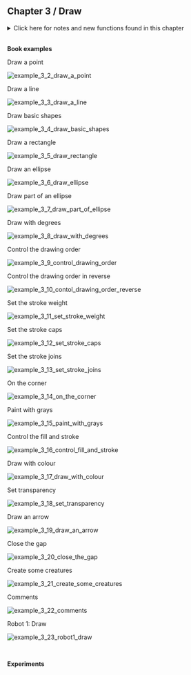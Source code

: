 
## Chapter 3 / Draw


<details>
<summary markdown="span">Click here for notes and new functions found in this chapter</summary>

  
- size()
- arc()
- line()
- point()
- ellipse()
- rect()
- radians()
- special names for Pi values: PI, QUARTER_PI, HALF_PI, and TWO_PI can be used to replace the radian values for 180°, 45°, 90°, and 360°
- strokeWeight()
- strokeCap()
- strokeJoin() default: pointed (mitered) corners
- ellipseMode()
- rectMode()
- ellipseMode(CORNER) makes the ellipse() function behave more like rect()
- ellipseMode(RADIUS)
- background(), fill(), and stroke() 
- The values of the parameters are in the range of 0 to 255, where 255 is white, 128 is medium gray, and 0 is black. To move beyond grayscale values, you use three parameters to specify the red, green, and blue components of a color e.g. fill(255, 0, 0). Alternatively, use the Processing app colour picker. Optional fourth parameter to fill() or stroke() is the alpha value, which uses the range 0 to 255 e.g. fill(255, 0, 0, 160)
- fill()
- noStroke()
- noFill()
- beginShape(), vertex(), endShape()  not limited to using these  basic geometric shapes — you can also define new shapes by connecting a series of points. Use the word CLOSE to connect the last point: endShape(CLOSE)

- As you work with Processing sketches, you’ll find yourself creating dozens of iterations of ideas; using comments to make notes or to disable code can help you keep track of multiple options. Use Ctrl-/ (Cmd-/ on OS X) to add or remove comments

</details>


<br/>

**Book examples**



Draw a point

![example_3_2_draw_a_point](https://github.com/dtolonen/Getting_started_with_Processing.py_book/blob/master/Chapter_3_Draw/example_3_2_draw_a_point/frames/SaveExample-0000.png)

Draw a line

![example_3_3_draw_a_line](https://github.com/dtolonen/Getting_started_with_Processing.py_book/blob/master/Chapter_3_Draw/example_3_3_draw_a_line/frames/SaveExample-0000.png)

Draw basic shapes

![example_3_4_draw_basic_shapes](https://github.com/dtolonen/Getting_started_with_Processing.py_book/blob/master/Chapter_3_Draw/example_3_4_draw_basic_shapes/frames/SaveExample-0000.png)

Draw a rectangle

![example_3_5_draw_rectangle](https://github.com/dtolonen/Getting_started_with_Processing.py_book/blob/master/Chapter_3_Draw/example_3_5_draw_rectangle/frames/SaveExample-0000.png)

Draw an ellipse

![example_3_6_draw_ellipse](https://github.com/dtolonen/Getting_started_with_Processing.py_book/blob/master/Chapter_3_Draw/example_3_6_draw_ellipse/frames/SaveExample-0000.png)

Draw part of an ellipse

![example_3_7_draw_part_of_ellipse](https://github.com/dtolonen/Getting_started_with_Processing.py_book/blob/master/Chapter_3_Draw/example_3_7_draw_part_of_ellipse/frames/SaveExample-0000.png)

Draw with degrees

![example_3_8_draw_with_degrees](https://github.com/dtolonen/Getting_started_with_Processing.py_book/blob/master/Chapter_3_Draw/example_3_8_draw_with_degrees/frames/SaveExample-0000.png)

Control the drawing order

![example_3_9_control_drawing_order](https://github.com/dtolonen/Getting_started_with_Processing.py_book/blob/master/Chapter_3_Draw/example_3_9_control_drawing_order/frames/SaveExample-0000.png)

Control the drawing order in reverse

![example_3_10_contol_drawing_order_reverse](https://github.com/dtolonen/Getting_started_with_Processing.py_book/blob/master/Chapter_3_Draw/example_3_10_contol_drawing_order_reverse/frames/SaveExample-0000.png)

Set the stroke weight 

![example_3_11_set_stroke_weight](https://github.com/dtolonen/Getting_started_with_Processing.py_book/blob/master/Chapter_3_Draw/example_3_11_set_stroke_weight/frames/SaveExample-0000.png)

Set the stroke caps

![example_3_12_set_stroke_caps](https://github.com/dtolonen/Getting_started_with_Processing.py_book/blob/master/Chapter_3_Draw/example_3_12_set_stroke_caps/frames/SaveExample-0000.png)

Set the stroke joins

![example_3_13_set_stroke_joins](https://github.com/dtolonen/Getting_started_with_Processing.py_book/blob/master/Chapter_3_Draw/example_3_13_set_stroke_joins/frames/SaveExample-0000.png)

On the corner

![example_3_14_on_the_corner](https://github.com/dtolonen/Getting_started_with_Processing.py_book/blob/master/Chapter_3_Draw/example_3_14_on_the_corner/frames/SaveExample-0000.png)

Paint with grays

![example_3_15_paint_with_grays](https://github.com/dtolonen/Getting_started_with_Processing.py_book/blob/master/Chapter_3_Draw/example_3_15_paint_with_grays/frames/SaveExample-0000.png)

Control the fill and stroke

![example_3_16_control_fill_and_stroke](https://github.com/dtolonen/Getting_started_with_Processing.py_book/blob/master/Chapter_3_Draw/example_3_16_control_fill_and_stroke/frames/SaveExample-0000.png)

Draw with colour

![example_3_17_draw_with_colour](https://github.com/dtolonen/Getting_started_with_Processing.py_book/blob/master/Chapter_3_Draw/example_3_17_draw_with_colour/frames/SaveExample-0000.png)

Set transparency

![example_3_18_set_transparency](https://github.com/dtolonen/Getting_started_with_Processing.py_book/blob/master/Chapter_3_Draw/example_3_18_set_transparency/frames/SaveExample-0000.png)

Draw an arrow

![example_3_19_draw_an_arrow](https://github.com/dtolonen/Getting_started_with_Processing.py_book/blob/master/Chapter_3_Draw/example_3_19_draw_an_arrow/frames/SaveExample-0000.png)

Close the gap

![example_3_20_close_the_gap](https://github.com/dtolonen/Getting_started_with_Processing.py_book/blob/master/Chapter_3_Draw/example_3_20_close_the_gap/frames/SaveExample-0000.png)

Create some creatures

![example_3_21_create_some_creatures](https://github.com/dtolonen/Getting_started_with_Processing.py_book/blob/master/Chapter_3_Draw/example_3_21_create_some_creatures/frames/SaveExample-0000.png)

Comments

![example_3_22_comments](https://github.com/dtolonen/Getting_started_with_Processing.py_book/blob/master/Chapter_3_Draw/example_3_22_comments/frames/SaveExample-0000.png)

Robot 1: Draw

![example_3_23_robot1_draw](https://github.com/dtolonen/Getting_started_with_Processing.py_book/blob/master/Chapter_3_Draw/example_3_23_robot1_draw/frames/SaveExample-0000.png)


<br/>

**Experiments**

<br/>
